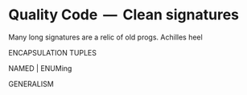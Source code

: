 # Quality Code &thinsp;&mdash;&thinsp; Clean signatures

Many long signatures are a relic of old progs. Achilles heel

ENCAPSULATION
  TUPLES

NAMED | ENUMing

GENERALISM
